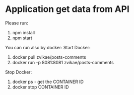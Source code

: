 # Application get data from API

Please run:
1. npm install
2. npm start

You can run also by docker:
Start Docker:
  1. docker pull zvikae/posts-comments
  2. docker run -p 8081:8081 zvikae/posts-comments

Stop Docker:
  1. docker ps - get the CONTAINER ID 
  2. docker stop CONTAINER ID